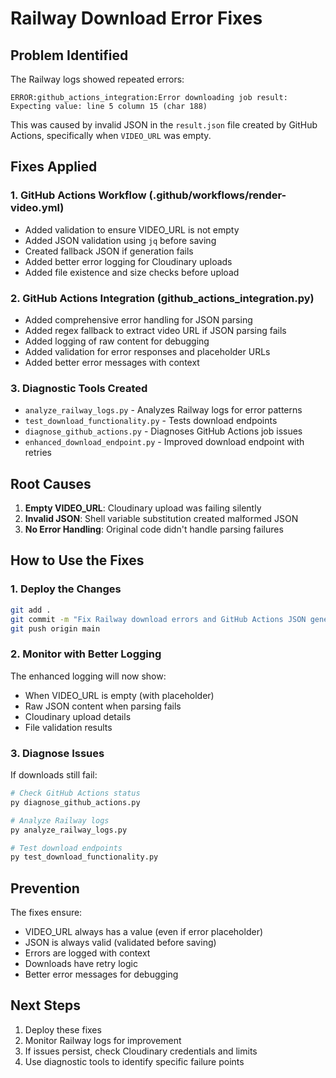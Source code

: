 # Railway Download Error Fixes

## Problem Identified
The Railway logs showed repeated errors:
```
ERROR:github_actions_integration:Error downloading job result: Expecting value: line 5 column 15 (char 188)
```

This was caused by invalid JSON in the `result.json` file created by GitHub Actions, specifically when `VIDEO_URL` was empty.

## Fixes Applied

### 1. GitHub Actions Workflow (.github/workflows/render-video.yml)
- Added validation to ensure VIDEO_URL is not empty
- Added JSON validation using `jq` before saving
- Created fallback JSON if generation fails
- Added better error logging for Cloudinary uploads
- Added file existence and size checks before upload

### 2. GitHub Actions Integration (github_actions_integration.py)
- Added comprehensive error handling for JSON parsing
- Added regex fallback to extract video URL if JSON parsing fails
- Added logging of raw content for debugging
- Added validation for error responses and placeholder URLs
- Added better error messages with context

### 3. Diagnostic Tools Created
- `analyze_railway_logs.py` - Analyzes Railway logs for error patterns
- `test_download_functionality.py` - Tests download endpoints
- `diagnose_github_actions.py` - Diagnoses GitHub Actions job issues
- `enhanced_download_endpoint.py` - Improved download endpoint with retries

## Root Causes
1. **Empty VIDEO_URL**: Cloudinary upload was failing silently
2. **Invalid JSON**: Shell variable substitution created malformed JSON
3. **No Error Handling**: Original code didn't handle parsing failures

## How to Use the Fixes

### 1. Deploy the Changes
```bash
git add .
git commit -m "Fix Railway download errors and GitHub Actions JSON generation"
git push origin main
```

### 2. Monitor with Better Logging
The enhanced logging will now show:
- When VIDEO_URL is empty (with placeholder)
- Raw JSON content when parsing fails
- Cloudinary upload details
- File validation results

### 3. Diagnose Issues
If downloads still fail:
```bash
# Check GitHub Actions status
py diagnose_github_actions.py

# Analyze Railway logs
py analyze_railway_logs.py

# Test download endpoints
py test_download_functionality.py
```

## Prevention
The fixes ensure:
- VIDEO_URL always has a value (even if error placeholder)
- JSON is always valid (validated before saving)
- Errors are logged with context
- Downloads have retry logic
- Better error messages for debugging

## Next Steps
1. Deploy these fixes
2. Monitor Railway logs for improvement
3. If issues persist, check Cloudinary credentials and limits
4. Use diagnostic tools to identify specific failure points